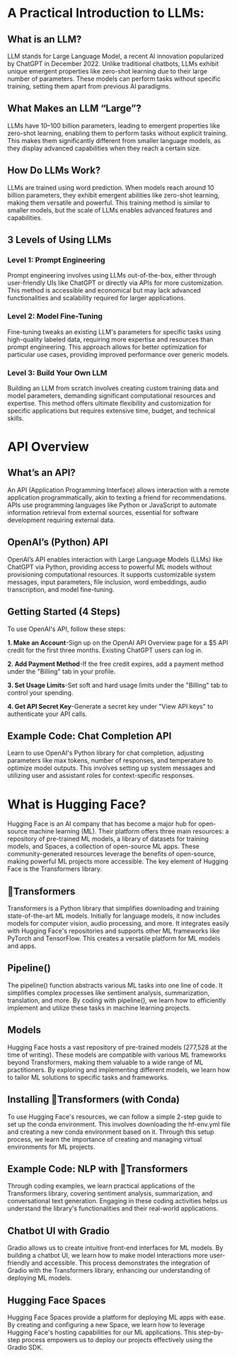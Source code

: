 # A Practical Introduction to LLMs:

## What is an LLM?
LLM stands for Large Language Model, a recent AI innovation popularized by ChatGPT in December 2022. Unlike traditional chatbots, LLMs exhibit unique emergent properties like zero-shot learning due to their large number of parameters. These models can perform tasks without specific training, setting them apart from previous AI paradigms.

## What Makes an LLM “Large”?
LLMs have 10–100 billion parameters, leading to emergent properties like zero-shot learning, enabling them to perform tasks without explicit training. This makes them significantly different from smaller language models, as they display advanced capabilities when they reach a certain size.

## How Do LLMs Work?
LLMs are trained using word prediction. When models reach around 10 billion parameters, they exhibit emergent abilities like zero-shot learning, making them versatile and powerful. This training method is similar to smaller models, but the scale of LLMs enables advanced features and capabilities.

## 3 Levels of Using LLMs

### Level 1: Prompt Engineering
Prompt engineering involves using LLMs out-of-the-box, either through user-friendly UIs like ChatGPT or directly via APIs for more customization. This method is accessible and economical but may lack advanced functionalities and scalability required for larger applications.

### Level 2: Model Fine-Tuning
Fine-tuning tweaks an existing LLM's parameters for specific tasks using high-quality labeled data, requiring more expertise and resources than prompt engineering. This approach allows for better optimization for particular use cases, providing improved performance over generic models.

### Level 3: Build Your Own LLM
Building an LLM from scratch involves creating custom training data and model parameters, demanding significant computational resources and expertise. This method offers ultimate flexibility and customization for specific applications but requires extensive time, budget, and technical skills.


# API Overview

##  What’s an API?
An API (Application Programming Interface) allows interaction with a remote application programmatically, akin to texting a friend for recommendations. APIs use programming languages like Python or JavaScript to automate information retrieval from external sources, essential for software development requiring external data.

##  OpenAI’s (Python) API
OpenAI’s API enables interaction with Large Language Models (LLMs) like ChatGPT via Python, providing access to powerful ML models without provisioning computational resources. It supports customizable system messages, input parameters, file inclusion, word embeddings, audio transcription, and model fine-tuning.

##  Getting Started (4 Steps)
To use OpenAI's API, follow these steps:

**1. Make an Account**-Sign up on the OpenAI API Overview page for a $5 API credit for the first three months. Existing ChatGPT users can log in.

**2. Add Payment Method**-If the free credit expires, add a payment method under the "Billing" tab in your profile.

**3. Set Usage Limits**-Set soft and hard usage limits under the "Billing" tab to control your spending.

**4. Get API Secret Key**-Generate a secret key under "View API keys" to authenticate your API calls.

##  Example Code: Chat Completion API
Learn to use OpenAI's Python library for chat completion, adjusting parameters like max tokens, number of responses, and temperature to optimize model outputs. This involves setting up system messages and utilizing user and assistant roles for context-specific responses.

# What is Hugging Face?

Hugging Face is an AI company that has become a major hub for open-source machine learning (ML). Their platform offers three main resources: a repository of pre-trained ML models, a library of datasets for training models, and Spaces, a collection of open-source ML apps. These community-generated resources leverage the benefits of open-source, making powerful ML projects more accessible. The key element of Hugging Face is the Transformers library.

## 🤗Transformers

Transformers is a Python library that simplifies downloading and training state-of-the-art ML models. Initially for language models, it now includes models for computer vision, audio processing, and more. It integrates easily with Hugging Face's repositories and supports other ML frameworks like PyTorch and TensorFlow. This creates a versatile platform for ML models and apps.

## Pipeline()

The pipeline() function abstracts various ML tasks into one line of code. It simplifies complex processes like sentiment analysis, summarization, translation, and more. By coding with pipeline(), we learn how to efficiently implement and utilize these tasks in machine learning projects.

## Models

Hugging Face hosts a vast repository of pre-trained models (277,528 at the time of writing). These models are compatible with various ML frameworks beyond Transformers, making them valuable to a wide range of ML practitioners. By exploring and implementing different models, we learn how to tailor ML solutions to specific tasks and frameworks.

## Installing 🤗Transformers (with Conda)

To use Hugging Face's resources, we can follow a simple 2-step guide to set up the conda environment. This involves downloading the hf-env.yml file and creating a new conda environment based on it. Through this setup process, we learn the importance of creating and managing virtual environments for ML projects.

## Example Code: NLP with 🤗Transformers

Through coding examples, we learn practical applications of the Transformers library, covering sentiment analysis, summarization, and conversational text generation. Engaging in these coding activities helps us understand the library's functionalities and their real-world applications.

## Chatbot UI with Gradio

Gradio allows us to create intuitive front-end interfaces for ML models. By building a chatbot UI, we learn how to make model interactions more user-friendly and accessible. This process demonstrates the integration of Gradio with the Transformers library, enhancing our understanding of deploying ML models.

## Hugging Face Spaces

Hugging Face Spaces provide a platform for deploying ML apps with ease. By creating and configuring a new Space, we learn how to leverage Hugging Face's hosting capabilities for our ML applications. This step-by-step process empowers us to deploy our projects effectively using the Gradio SDK.


